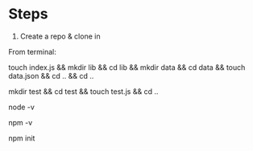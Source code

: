 # Steps

1. Create a repo & clone in

From terminal:

touch index.js && mkdir lib && cd lib && mkdir data && cd data && touch data.json && cd .. && cd ..

mkdir test && cd test && touch test.js && cd ..

node -v

npm -v

npm init


